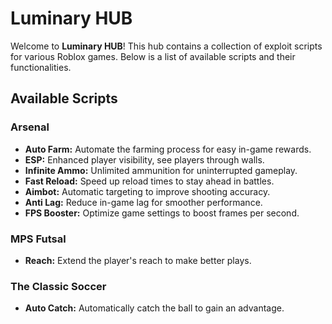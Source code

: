 # Luminary HUB

Welcome to **Luminary HUB**! This hub contains a collection of exploit scripts for various Roblox games. Below is a list of available scripts and their functionalities.

## Available Scripts

### Arsenal
- **Auto Farm:** Automate the farming process for easy in-game rewards.
- **ESP:** Enhanced player visibility, see players through walls.
- **Infinite Ammo:** Unlimited ammunition for uninterrupted gameplay.
- **Fast Reload:** Speed up reload times to stay ahead in battles.
- **Aimbot:** Automatic targeting to improve shooting accuracy.
- **Anti Lag:** Reduce in-game lag for smoother performance.
- **FPS Booster:** Optimize game settings to boost frames per second.

### MPS Futsal
- **Reach:** Extend the player's reach to make better plays.

### The Classic Soccer
- **Auto Catch:** Automatically catch the ball to gain an advantage.
